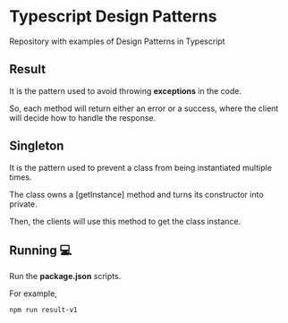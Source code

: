 # Typescript Design Patterns
Repository with examples of Design Patterns in Typescript

## Result
It is the pattern used to avoid throwing **exceptions** in the code.

So, each method will return either an error or a success, where the client will decide how to handle the response.

## Singleton
It is the pattern used to prevent a class from being instantiated multiple times.

The class owns a [getInstance] method and turns its constructor into private.

Then, the clients will use this method to get the class instance.

## Running :computer:
Run the **package.json** scripts.

For example,
``` shell
npm run result-v1
```
